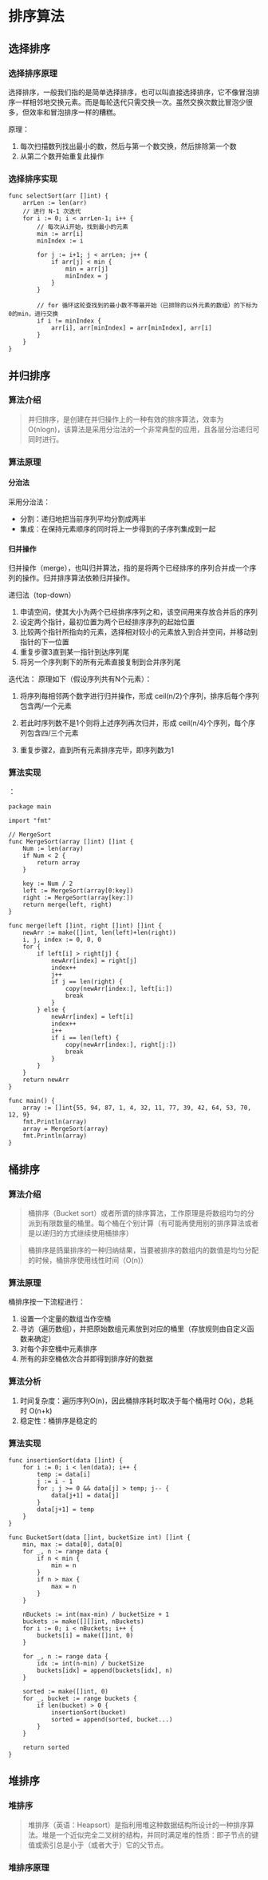 # 排序算法

## 选择排序
### 选择排序原理

选择排序，一般我们指的是简单选择排序，也可以叫直接选择排序，它不像冒泡排序一样相邻地交换元素。而是每轮迭代只需交换一次。虽然交换次数比冒泡少很多，但效率和冒泡排序一样的糟糕。

原理：
1. 每次扫描数列找出最小的数，然后与第一个数交换，然后排除第一个数
2. 从第二个数开始重复此操作

### 选择排序实现
```golang
func selectSort(arr []int) {
    arrLen := len(arr)
    // 进行 N-1 次迭代
    for i := 0; i < arrLen-1; i++ {
        // 每次从i开始，找到最小的元素
        min := arr[i]
        minIndex := i
        
        for j := i+1; j < arrLen; j++ {
            if arr[j] < min {
                min = arr[j]
                minIndex = j
            } 
        }

        // for 循环这轮查找到的最小数不等最开始（已排除的以外元素的数组）的下标为0的min，进行交换
        if i != minIndex {
            arr[i], arr[minIndex] = arr[minIndex], arr[i]
        }
    }
}
```

## 并归排序
### 算法介绍
> 并归排序，是创建在并归操作上的一种有效的排序算法，效率为 O(nlogn)，该算法是采用分治法的一个非常典型的应用，且各层分治递归可同时进行。


### 算法原理


#### 分治法
采用分治法：

* 分割：递归地把当前序列平均分割成两半
* 集成：在保持元素顺序的同时将上一步得到的子序列集成到一起

#### 归并操作

归并操作（merge），也叫归并算法，指的是将两个已经排序的序列合并成一个序列的操作。归并排序算法依赖归并操作。

递归法（top-down）
1. 申请空间，使其大小为两个已经排序序列之和，该空间用来存放合并后的序列
2. 设定两个指针，最初位置为两个已经排序序列的起始位置
3. 比较两个指针所指向的元素，选择相对较小的元素放入到合并空间，并移动到指针的下一位置
4. 重复步骤3直到某一指针到达序列尾
5. 将另一个序列剩下的所有元素直接复制到合并序列尾

迭代法：
原理如下（假设序列共有N个元素）：

1. 将序列每相邻两个数字进行归并操作，形成 ceil(n/2)个序列，排序后每个序列包含两/一个元素
2. 若此时序列数不是1个则将上述序列再次归并，形成 ceil(n/4)个序列，每个序列包含四/三个元素

3. 重复步骤2，直到所有元素排序完毕，即序列数为1

### 算法实现
：

```golang
package main

import "fmt"

// MergeSort
func MergeSort(array []int) []int {
	Num := len(array)
	if Num < 2 {
		return array
	}

	key := Num / 2
	left := MergeSort(array[0:key])
	right := MergeSort(array[key:])
	return merge(left, right)
}

func merge(left []int, right []int) []int {
	newArr := make([]int, len(left)+len(right))
	i, j, index := 0, 0, 0
	for {
		if left[i] > right[j] {
			newArr[index] = right[j]
			index++
			j++
			if j == len(right) {
				copy(newArr[index:], left[i:])
				break
			}
		} else {
			newArr[index] = left[i]
			index++
			i++
			if i == len(left) {
				copy(newArr[index:], right[j:])
				break
			}
		}
	}
	return newArr
}

func main() {
	array := []int{55, 94, 87, 1, 4, 32, 11, 77, 39, 42, 64, 53, 70, 12, 9}
	fmt.Println(array)
	array = MergeSort(array)
	fmt.Println(array)
}
```

## 桶排序

### 算法介绍
> 桶排序（Bucket sort）或者所谓的排序算法，工作原理是将数组均匀的分派到有限数量的桶里。每个桶在个别计算（有可能再使用别的排序算法或者是以递归的方式继续使用桶排序）

> 桶排序是鸽巢排序的一种归纳结果，当要被排序的数组内的数值是均匀分配的时候，桶排序使用线性时间（O(n)）

### 算法原理

桶排序按一下流程进行：
1. 设置一个定量的数组当作空桶
2. 寻访（遍历数组），并把原始数组元素放到对应的桶里（存放规则由自定义函数来确定）
3. 对每个非空桶中元素排序
4. 所有的非空桶依次合并即得到排序好的数据

### 算法分析
1. 时间复杂度：遍历序列O(n)，因此桶排序耗时取决于每个桶用时 O(k)，总耗时 O(n+k)
2. 稳定性：桶排序是稳定的

### 算法实现
```golang
func insertionSort(data []int) {
	for i := 0; i < len(data); i++ {
		temp := data[i]
		j := i - 1
		for ; j >= 0 && data[j] > temp; j-- {
			data[j+1] = data[j]
		}
		data[j+1] = temp
	}
}

func BucketSort(data []int, bucketSize int) []int {
	min, max := data[0], data[0]
	for _, n := range data {
		if n < min {
			min = n
		}
		if n > max {
			max = n
		}
    }
    
	nBuckets := int(max-min) / bucketSize + 1
	buckets := make([][]int, nBuckets)
	for i := 0; i < nBuckets; i++ {
		buckets[i] = make([]int, 0)
	}

	for _, n := range data {
		idx := int(n-min) / bucketSize
		buckets[idx] = append(buckets[idx], n)
	}

	sorted := make([]int, 0)
	for _, bucket := range buckets {
		if len(bucket) > 0 {
			insertionSort(bucket)
			sorted = append(sorted, bucket...)
		}
	}

	return sorted
}
```

## 堆排序

### 堆排序
> 堆排序（英语：Heapsort）是指利用堆这种数据结构所设计的一种排序算法。堆是一个近似完全二叉树的结构，并同时满足堆的性质：即子节点的键值或索引总是小于（或者大于）它的父节点。

### 堆排序原理

